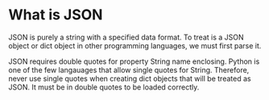 # What is JSON
JSON is purely a string with a specified data format. To treat is a JSON object or dict object in other programming languages, we must first parse it.

JSON requires double quotes for property String name enclosing. Python is one of the few langauages that allow single quotes for String. Therefore, never use single quotes when creating dict objects that will be treated as JSON. It must be in double quotes to be loaded correctly.
